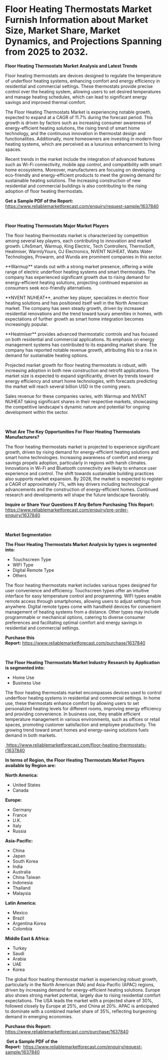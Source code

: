 <p><h1>Floor Heating Thermostats Market Furnish Information about Market Size, Market Share, Market Dynamics, and Projections Spanning from 2025 to 2032.</h1></p><p><strong>Floor Heating Thermostats Market Analysis and Latest Trends</strong></p>
<p><p>Floor heating thermostats are devices designed to regulate the temperature of underfloor heating systems, enhancing comfort and energy efficiency in residential and commercial settings. These thermostats provide precise control over the heating system, allowing users to set desired temperatures and manage heating schedules, which can lead to significant energy savings and improved thermal comfort.</p><p>The Floor Heating Thermostats Market is experiencing notable growth, expected to expand at a CAGR of 11.7% during the forecast period. This growth is driven by factors such as increasing consumer awareness of energy-efficient heating solutions, the rising trend of smart home technology, and the continuous innovation in thermostat design and functionalities. Additionally, more homeowners are investing in modern floor heating systems, which are perceived as a luxurious enhancement to living spaces.</p><p>Recent trends in the market include the integration of advanced features such as Wi-Fi connectivity, mobile app control, and compatibility with smart home ecosystems. Moreover, manufacturers are focusing on developing eco-friendly and energy-efficient products to meet the growing demand for sustainable heating solutions. The increasing construction of new residential and commercial buildings is also contributing to the rising adoption of floor heating thermostats.</p></p>
<p><strong>Get a Sample PDF of the Report:&nbsp;</strong> <a href="https://www.reliablemarketforecast.com/enquiry/request-sample/1637840?utm_campaign=3535&utm_medium=2&utm_source=Github&utm_content=ia&utm_term=18042025&utm_id=floor-heating-thermostats">https://www.reliablemarketforecast.com/enquiry/request-sample/1637840</a></p>
<p>&nbsp;</p>
<p><strong>Floor Heating Thermostats Major Market Players</strong></p>
<p><p>The floor heating thermostats market is characterized by competition among several key players, each contributing to innovation and market growth. LifeSmart, Warmup, King Electric, Tech Controllers, ThermoSoft, Heatmiser, WarmlyYours, OJ Electronics, NVENT NUHEAT, Watts Water Technologies, Prowarm, and Wunda are prominent companies in this sector.</p><p>**Warmup** stands out with a strong market presence, offering a wide range of electric underfloor heating systems and smart thermostats. The company has experienced significant growth due to rising demand for energy-efficient heating solutions, projecting continued expansion as consumers seek eco-friendly alternatives.</p><p>**NVENT NUHEAT**, another key player, specializes in electric floor heating solutions and has positioned itself well in the North American market. The company has seen steady growth, driven by increased residential renovations and the trend toward luxury amenities in homes, with expectations of further growth as smart home integration becomes increasingly popular.</p><p>**Heatmiser** provides advanced thermostatic controls and has focused on both residential and commercial applications. Its emphasis on energy management systems has contributed to its expanding market share. The company has reported notable revenue growth, attributing this to a rise in demand for sustainable heating options.</p><p>Projected market growth for floor heating thermostats is robust, with increasing adoption in both new construction and retrofit applications. The market size is expected to expand significantly, driven by trends toward energy efficiency and smart home technologies, with forecasts predicting the market will reach several billion USD in the coming years. </p><p>Sales revenue for these companies varies, with Warmup and NVENT NUHEAT taking significant shares in their respective markets, showcasing the competitive landscape's dynamic nature and potential for ongoing development within the sector.</p></p>
<p>&nbsp;</p>
<p><strong>What Are The Key Opportunities For Floor Heating Thermostats Manufacturers?</strong></p>
<p><p>The floor heating thermostats market is projected to experience significant growth, driven by rising demand for energy-efficient heating solutions and smart home technologies. Increasing awareness of comfort and energy savings propels adoption, particularly in regions with harsh climates. Innovations in Wi-Fi and Bluetooth connectivity are likely to enhance user experience and control. The shift towards sustainable building practices also supports market expansion. By 2028, the market is expected to register a CAGR of approximately 7%, with key drivers including technological advancements and the construction of energy-efficient homes. Continued research and developments will shape the future landscape favorably.</p></p>
<p><strong>Inquire or Share Your Questions If Any Before Purchasing This Report:</strong> <a href="https://www.reliablemarketforecast.com/enquiry/pre-order-enquiry/1637840?utm_campaign=3535&utm_medium=2&utm_source=Github&utm_content=ia&utm_term=18042025&utm_id=floor-heating-thermostats">https://www.reliablemarketforecast.com/enquiry/pre-order-enquiry/1637840</a></p>
<p>&nbsp;</p>
<p><strong>Market Segmentation</strong></p>
<p><strong>The Floor Heating Thermostats Market Analysis by types is segmented into:</strong></p>
<p><ul><li>Touchscreen Type</li><li>WIFI Type</li><li>Digital Remote Type</li><li>Others</li></ul></p>
<p><p>The floor heating thermostats market includes various types designed for user convenience and efficiency. Touchscreen types offer an intuitive interface for easy temperature control and programming. WIFI types enable remote access through smartphones, allowing users to adjust settings from anywhere. Digital remote types come with handheld devices for convenient management of heating systems from a distance. Other types may include programmable or mechanical options, catering to diverse consumer preferences and facilitating optimal comfort and energy savings in residential and commercial settings.</p></p>
<p><strong>Purchase this Report:&nbsp;</strong><a href="https://www.reliablemarketforecast.com/purchase/1637840?utm_campaign=3535&utm_medium=2&utm_source=Github&utm_content=ia&utm_term=18042025&utm_id=floor-heating-thermostats">https://www.reliablemarketforecast.com/purchase/1637840</a></p>
<p>&nbsp;</p>
<p><strong>The Floor Heating Thermostats Market Industry Research by Application is segmented into:</strong></p>
<p><ul><li>Home Use</li><li>Business Use</li></ul></p>
<p><p>The floor heating thermostats market encompasses devices used to control underfloor heating systems in residential and commercial settings. In home use, these thermostats enhance comfort by allowing users to set personalized heating levels for different rooms, improving energy efficiency and providing convenience. In business use, they enable efficient temperature management in various environments, such as offices or retail spaces, promoting customer satisfaction and employee productivity. The growing trend toward smart homes and energy-saving solutions fuels demand in both markets.</p></p>
<p><a href="https://www.reliablemarketforecast.com/floor-heating-thermostats-r1637840?utm_campaign=3535&utm_medium=2&utm_source=Github&utm_content=ia&utm_term=18042025&utm_id=floor-heating-thermostats">&nbsp;https://www.reliablemarketforecast.com/floor-heating-thermostats-r1637840</a></p>
<p><strong>In terms of Region, the Floor Heating Thermostats Market Players available by Region are:</strong></p>
<p>
    <p> <strong> North America: </strong>
        <ul>
            <li>United States</li>
            <li>Canada</li>
        </ul>
        </p> 
    <p> <strong> Europe: </strong>
        <ul>
            <li>Germany</li>
            <li>France</li>
            <li>U.K.</li>
            <li>Italy</li>
            <li>Russia</li>
        </ul>
        </p> 
    <p> <strong> Asia-Pacific: </strong>
        <ul>
            <li>China</li>
            <li>Japan</li>
            <li>South Korea</li>
            <li>India</li>
            <li>Australia</li>
            <li>China Taiwan</li>
            <li>Indonesia</li>
            <li>Thailand</li>
            <li>Malaysia</li>
        </ul>
        </p> 
    <p> <strong> Latin America: </strong>
        <ul>
            <li>Mexico</li>
            <li>Brazil</li>
            <li>Argentina Korea</li>
            <li>Colombia</li>
        </ul>
        </p> 
    <p> <strong> Middle East & Africa: </strong>
        <ul>
            <li>Turkey</li>
            <li>Saudi</li>
            <li>Arabia</li>
            <li>UAE</li>
            <li>Korea</li>
        </ul>
    </p>
    </p>
<p><p>The global floor heating thermostat market is experiencing robust growth, particularly in the North American (NA) and Asia-Pacific (APAC) regions, driven by increasing demand for energy-efficient heating solutions. Europe also shows strong market potential, largely due to rising residential comfort expectations. The USA leads the market with a projected share of 30%, followed closely by Europe at 25%, and China at 20%. APAC is anticipated to dominate with a combined market share of 35%, reflecting burgeoning demand in emerging economies.</p></p>
<p><strong>Purchase this Report: </strong><a href="https://www.reliablemarketforecast.com/purchase/1637840?utm_campaign=3535&utm_medium=2&utm_source=Github&utm_content=ia&utm_term=18042025&utm_id=floor-heating-thermostats">https://www.reliablemarketforecast.com/purchase/1637840</a></p>
<p>&nbsp;<strong>Get a Sample PDF of the Report:&nbsp;&nbsp;</strong><a href="https://www.reliablemarketforecast.com/enquiry/request-sample/1637840?utm_campaign=3535&utm_medium=2&utm_source=Github&utm_content=ia&utm_term=18042025&utm_id=floor-heating-thermostats">https://www.reliablemarketforecast.com/enquiry/request-sample/1637840</a></p>
<p><strong></strong></p>
<p><p></p><p></p><p></p></p>